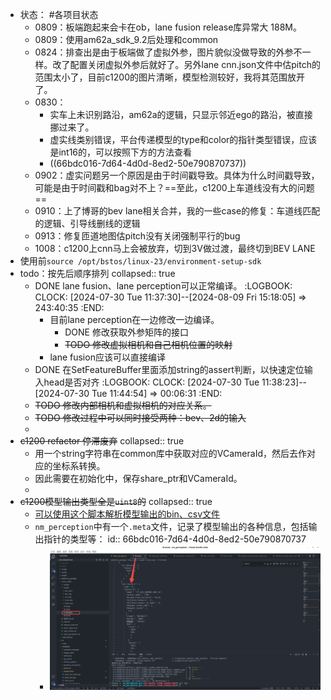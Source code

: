 - 状态： #各项目状态
	- 0809：板端跑起来会卡在ob，lane fusion release库异常大 188M。
	- 0809：使用am62a_sdk_9.2后处理和common
	- 0824：排查出是由于板端做了虚拟外参，图片貌似没做导致的外参不一样。改了配置关闭虚拟外参后就好了。另外lane cnn.json文件中估pitch的范围太小了，目前c1200的图片清晰，模型检测较好，我将其范围放开了。
	- 0830：
		- 实车上未识别路沿，am62a的逻辑，只显示邻近ego的路沿，被直接挪过来了。
		- 虚实线类别错误，平台传递模型的type和color的指针类型错误，应该是int16的，可以按照下方的方法查看
		- ((66bdc016-7d64-4d0d-8ed2-50e790870737))
	- 0902：虚实问题另一个原因是由于时间戳导致。具体为什么时间戳导致，可能是由于时间戳和bag对不上？==至此，c1200上车道线没有大的问题==
	- 0910：上了博哥的bev lane相关合并，我的一些case的修复：车道线匹配的逻辑、引导线删线的逻辑
	- 0913：修复匝道地图估pitch没有关闭强制平行的bug
	- 1008：c1200上cnn马上会被放弃，切到3V做过渡，最终切到BEV LANE
- 使用前`source /opt/bstos/linux-23/environment-setup-sdk`
- todo：按先后顺序排列
  collapsed:: true
	- DONE lane fusion、lane perception可以正常编译。
	  :LOGBOOK:
	  CLOCK: [2024-07-30 Tue 11:37:30]--[2024-08-09 Fri 15:18:05] =>  243:40:35
	  :END:
		- 目前lane perception在一边修改一边编译。
			- DONE 修改获取外参矩阵的接口
			- ~~TODO 修改虚拟相机和自己相机位置的映射~~
		- lane fusion应该可以直接编译
	- DONE 在SetFeatureBuffer里面添加string的assert判断，以快速定位输入head是否对齐
	  :LOGBOOK:
	  CLOCK: [2024-07-30 Tue 11:38:23]--[2024-07-30 Tue 11:44:54] =>  00:06:31
	  :END:
	- ~~TODO 修改内部相机和虚拟相机的对应关系。~~
	- ~~TODO 修改过程中可以同时接受两种：bev、2d的输入~~
	-
- ~~c1200 refactor 停滞废弃~~
  collapsed:: true
	- 用一个string字符串在common库中获取对应的VCameraId，然后去作对应的坐标系转换。
	- 因此需要在初始化中，保存share_ptr和VCameraId。
	-
- ~~c1200模型输出类型全是`uint8`的~~
  collapsed:: true
	- [可以使用这个脚本解析模型输出的bin、csv文件](https://yhikd4my59.feishu.cn/docx/NWhkdcwvBo7PeNxPk8dc8vLVnbb)
	- `nm_perception`中有一个`.meta`文件，记录了模型输出的各种信息，包括输出指针的类型等：
	  id:: 66bdc016-7d64-4d0d-8ed2-50e790870737
		- ![image.png](../assets/image_1725009847481_0.png)